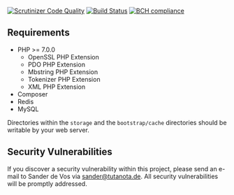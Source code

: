 [![Scrutinizer Code Quality](https://scrutinizer-ci.com/gl/Foryard/foryard/blockchaingers/badges/quality-score.png?b=develop&s=c2c4d7c1a16f2b24312f109f782ec9c43943b38e)](https://scrutinizer-ci.com/gl/Foryard/foryard/blockchaingers/?branch=develop)
[![Build Status](https://scrutinizer-ci.com/gl/Foryard/foryard/blockchaingers/badges/build.png?b=develop&s=b3815f57aed9967a60412827f0012e6223a7c9de)](https://scrutinizer-ci.com/gl/Foryard/foryard/blockchaingers/build-status/develop)
[![BCH compliance](https://bettercodehub.com/edge/badge/rc8e60/blockchaingers?branch=master)](https://bettercodehub.com/)

## Requirements

- PHP >= 7.0.0
  - OpenSSL PHP Extension
  - PDO PHP Extension
  - Mbstring PHP Extension
  - Tokenizer PHP Extension
  - XML PHP Extension
- Composer
- Redis
- MySQL

Directories within the `storage` and the `bootstrap/cache` directories should be writable by your web server.

## Security Vulnerabilities

If you discover a security vulnerability within this project, please send an e-mail to Sander de Vos via [sander@tutanota.de](mailto:sander@tutanota.de). All security vulnerabilities will be promptly addressed.
